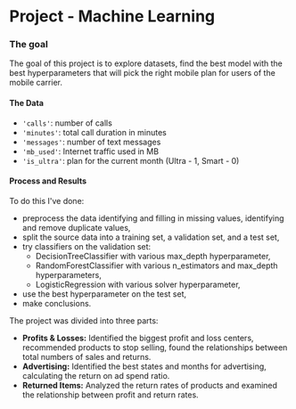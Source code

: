 # Project - Machine Learning

### The goal

The goal of this project is to explore datasets, find the best model with the best hyperparameters that will pick the right mobile plan for users of the mobile carrier.

#### The Data

- `'сalls'`: number of calls
- `'minutes'`: total call duration in minutes
- `'messages'`: number of text messages
- `'mb_used'`: Internet traffic used in MB
- `'is_ultra'`: plan for the current month (Ultra - 1, Smart - 0)

#### Process and Results

To do this I've done:

- preprocess the data identifying and filling in missing values, identifying and remove duplicate values,
- split the source data into a training set, a validation set, and a test set,
- try classifiers on the validation set:
  - DecisionTreeClassifier with various max_depth hyperparameter,
  - RandomForestClassifier with various n_estimators and max_depth hyperparameters,
  - LogisticRegression with various solver hyperparameter,
- use the best hyperparameter on the test set,
- make conclusions.

The project was divided into three parts:
- **Profits & Losses:** Identified the biggest profit and loss centers, recommended products to stop selling, found the relationships between total numbers of sales and returns.
- **Advertising:** Identified the best states and months for advertising, calculating the return on ad spend ratio.
- **Returned Items:** Analyzed the return rates of products and examined the relationship between profit and return rates.
